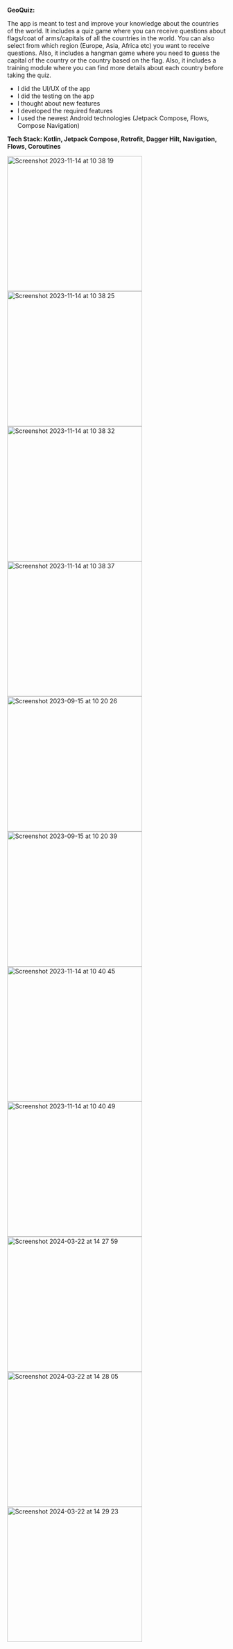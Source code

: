 **GeoQuiz:** 

The app is meant to test and improve your knowledge about the countries of the world. It includes a quiz game where you can receive questions about flags/coat of arms/capitals of all the countries in the world. You can also select from which region (Europe, Asia, Africa etc) you want to receive questions. Also, it includes a hangman game where you need to guess the capital of the country or the country based on the flag. Also, it includes a training module where you can find more details about each country before taking the quiz.

- I did the UI/UX of the app
- I did the testing on the app
- I thought about new features
- I developed the required features
- I used the newest Android technologies (Jetpack Compose, Flows, Compose Navigation)

**Tech Stack: Kotlin, Jetpack Compose, Retrofit, Dagger Hilt, Navigation, Flows, Coroutines**

<img width="311" alt="Screenshot 2023-11-14 at 10 38 19" src="https://github.com/biancapistea/CountryApp/assets/56589178/5440e1eb-e260-46b8-a6e6-1dfbe9278b72">
<img width="311" alt="Screenshot 2023-11-14 at 10 38 25" src="https://github.com/biancapistea/CountryApp/assets/56589178/bd862090-d834-4d6e-abc4-f441bb01a7f8">
<img width="311" alt="Screenshot 2023-11-14 at 10 38 32" src="https://github.com/biancapistea/CountryApp/assets/56589178/8b40bf1d-18e7-4580-b3a0-a9fdddce8642">
<img width="311" alt="Screenshot 2023-11-14 at 10 38 37" src="https://github.com/biancapistea/CountryApp/assets/56589178/c22957a9-8b48-47b3-8407-f70fa8b66801">
<img width="311" alt="Screenshot 2023-09-15 at 10 20 26" src="https://github.com/biancapistea/CountryApp/assets/56589178/8a390bb7-9ba0-4dd1-959b-f52884b27aeb">
<img width="311" alt="Screenshot 2023-09-15 at 10 20 39" src="https://github.com/biancapistea/CountryApp/assets/56589178/d5f9d99f-7d35-42b0-b3a2-22f472492109">
<img width="311" alt="Screenshot 2023-11-14 at 10 40 45" src="https://github.com/biancapistea/CountryApp/assets/56589178/54b07a37-6669-4e1a-8744-1a889ed51ee8">
<img width="311" alt="Screenshot 2023-11-14 at 10 40 49" src="https://github.com/biancapistea/CountryApp/assets/56589178/a0e3105a-65c4-49a9-baeb-4d35ddfc1818">
<img width="311" alt="Screenshot 2024-03-22 at 14 27 59" src="https://github.com/biancapistea/CountryApp/assets/56589178/68835486-43e1-44af-9aac-2fed3852a258">
<img width="311" alt="Screenshot 2024-03-22 at 14 28 05" src="https://github.com/biancapistea/CountryApp/assets/56589178/fa942a06-1278-4498-a815-0c6738312dac">
<img width="311" alt="Screenshot 2024-03-22 at 14 29 23" src="https://github.com/biancapistea/CountryApp/assets/56589178/cc552d99-47a8-402b-9433-e844b28a725f">

